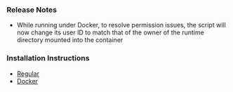 ### Release Notes

* While running under Docker, to resolve permission issues, the script will now change its user ID to match that of the owner of the runtime directory mounted into the container

### Installation Instructions

* [Regular](https://github.com/phin05/discord-rich-presence-plex/blob/v2.4.4/README.md#installation)
* [Docker](https://github.com/phin05/discord-rich-presence-plex/blob/v2.4.4/README.md#run-with-docker)
